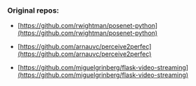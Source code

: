 ### Original repos:

* [https://github.com/rwightman/posenet-python](https://github.com/rwightman/posenet-python)

* [https://github.com/arnauvc/perceive2perfec](https://github.com/arnauvc/perceive2perfec)

* [https://github.com/miguelgrinberg/flask-video-streaming](https://github.com/miguelgrinberg/flask-video-streaming)


